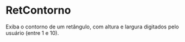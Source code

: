 # RetContorno
Exiba o contorno de um retângulo, com altura e largura digitados pelo usuário (entre 1 e 10). 
